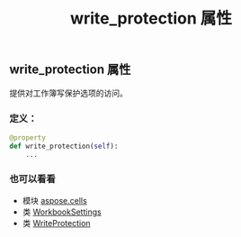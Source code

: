 ﻿---
title: write_protection 属性
second_title: Aspose.Cells for Python via .NET API 参考资料
description:
type: docs
weight: 760
url: /zh/python-net/aspose.cells/workbooksettings/write_protection/
is_root: false
---
## write_protection 属性

提供对工作簿写保护选项的访问。
### 定义：
```python
@property
def write_protection(self):
    ...
```

### 也可以看看
* 模块 [aspose.cells](../../)
* 类 [WorkbookSettings](/cells/zh/python-net/aspose.cells/workbooksettings)
* 类 [WriteProtection](/cells/zh/python-net/aspose.cells/writeprotection)
